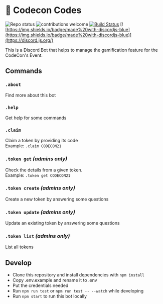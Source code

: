 # :robot: Codecon Codes

![Repo status](https://www.repostatus.org/badges/latest/active.svg)
![contributions welcome](https://img.shields.io/badge/contributions-welcome-brightgreen.svg?style=flat)
[![Build Status](https://github.com/codecon-dev/codecon-codes/actions/workflows/main.yml/badge.svg)](https://github.com/codecon-dev/codecon-codes/actions/workflows/main.yml)
[![https://img.shields.io/badge/made%20with-discordjs-blue](https://img.shields.io/badge/made%20with-discordjs-blue)](https://discord.js.org/)

This is a Discord Bot that helps to manage the gamification feature for the CodeCon's Event.  

## Commands

### `.about`

Find more about this bot  

### `.help`

Get help for some commands

### `.claim`

Claim a token by providing its code  
Example: `.claim CODECON21`  

### `.token get` _(admins only)_

Check the details from a given token.  
Example: `.token get CODECON21`

### `.token create` _(admins only)_

Create a new token by answering some questions  

### `.token update` _(admins only)_

Update an existing token by answering some questions  

### `.token list` _(admins only)_

List all tokens  

## Develop

* Clone this repository and install dependencies with `npm install`
* Copy .env.example and rename it to .env
* Put the credentials needed
* Run `npm run test` or `npm run test -- --watch` while developing
* Run `npm start` to run this bot locally
